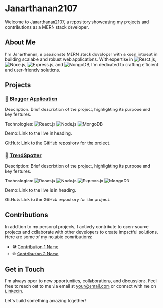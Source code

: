 # Janarthanan2107

Welcome to Janarthanan2107, a repository showcasing my projects and contributions as a MERN stack developer.

## About Me

I'm Janarthanan, a passionate MERN stack developer with a keen interest in building scalable and robust web applications. With expertise in ![React.js](https://img.shields.io/badge/React.js-61DAFB?style=flat-square&logo=React&logoColor=white), ![Node.js](https://img.shields.io/badge/Node.js-339933?style=flat-square&logo=Node.js&logoColor=white), ![Express.js](https://img.shields.io/badge/Express.js-000000?style=flat-square&logo=Express&logoColor=white), and ![MongoDB](https://img.shields.io/badge/MongoDB-47A248?style=flat-square&logo=MongoDB&logoColor=white), I'm dedicated to crafting efficient and user-friendly solutions.

## Projects

### 🚀 [Blogger Application](https://blogg-sharing.netlify.app/)

Description: Brief description of the project, highlighting its purpose and key features.

Technologies: ![React.js](https://img.shields.io/badge/React.js-61DAFB?style=flat-square&logo=React&logoColor=white) ![Node.js](https://img.shields.io/badge/Node.js-339933?style=flat-square&logo=Node.js&logoColor=white) ![MongoDB](https://img.shields.io/badge/MongoDB-47A248?style=flat-square&logo=MongoDB&logoColor=white)

Demo: Link to the live in heading.

GitHub: Link to the GitHub repository for the project.

### 🌟 [TrendSpotter](https://trendspotter-mens-fashion.netlify.app/)

Description: Brief description of the project, highlighting its purpose and key features.

Technologies: ![React.js](https://img.shields.io/badge/React.js-61DAFB?style=flat-square&logo=React&logoColor=white) ![Node.js](https://img.shields.io/badge/Node.js-339933?style=flat-square&logo=Node.js&logoColor=white) ![Express.js](https://img.shields.io/badge/Express.js-000000?style=flat-square&logo=Express&logoColor=white) ![MongoDB](https://img.shields.io/badge/MongoDB-47A248?style=flat-square&logo=MongoDB&logoColor=white)

Demo: Link to the live is in heading.

GitHub: Link to the GitHub repository for the project.

## Contributions

In addition to my personal projects, I actively contribute to open-source projects and collaborate with other developers to create impactful solutions. Here are some of my notable contributions:

- 🛠️ [Contribution 1 Name](Contribution_1_Link)
- 🌐 [Contribution 2 Name](Contribution_2_Link)

## Get in Touch

I'm always open to new opportunities, collaborations, and discussions. Feel free to reach out to me via email at [your@email.com](mailto:your@email.com) or connect with me on [LinkedIn](https://www.linkedin.com/in/yourlinkedin).

Let's build something amazing together!
